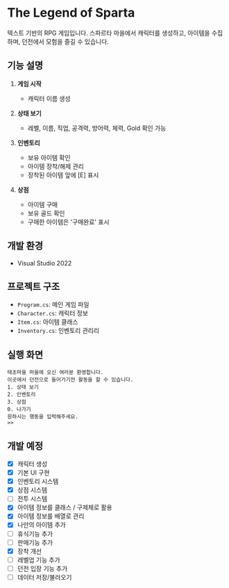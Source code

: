 # The Legend of Sparta

텍스트 기반의 RPG 게임입니다. 스파르타 마을에서 캐릭터를 생성하고, 아이템을 수집하며, 던전에서 모험을 즐길 수 있습니다.

## 기능 설명

1. **게임 시작**
   - 캐릭터 이름 생성

2. **상태 보기**
   - 레벨, 이름, 직업, 공격력, 방어력, 체력, Gold 확인 가능

3. **인벤토리**
   - 보유 아이템 확인
   - 아이템 장착/해제 관리
   - 장착된 아이템 앞에 [E] 표시

4. **상점**
   - 아이템 구매
   - 보유 골드 확인
   - 구매한 아이템은 '구매완료' 표시

## 개발 환경
- Visual Studio 2022

## 프로젝트 구조
- `Program.cs`: 메인 게임 파일
- `Character.cs`: 캐릭터 정보
- `Item.cs`: 아이템 클래스
- `Inventory.cs`: 인벤토리 관리리

## 실행 화면
```
태초마을 마을에 오신 여러분 환영합니다.
이곳에서 던전으로 들어가기전 활동을 할 수 있습니다.
1. 상태 보기
2. 인벤토리
3. 상점
0. 나가기
원하시는 행동을 입력해주세요.
>>
```

## 개발 예정
- [x] 캐릭터 생성
- [x] 기본 UI 구현
- [x] 인벤토리 시스템
- [x] 상점 시스템
- [ ] 전투 시스템
- [x] 아이템 정보를 클래스 / 구제체로 활용
- [x] 아이템 정보를 배열로 관리
- [x] 나만의 아이템 추가
- [ ] 휴식기능 추가
- [ ] 판매기능 추가
- [x] 장착 개선
- [ ] 레벨업 기능 추가
- [ ] 던전 입장 기능 추가
- [ ] 데이터 저장/불러오기
